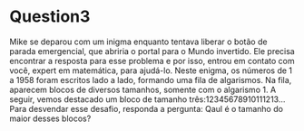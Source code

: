 # Question3

Mike se deparou com um inigma enquanto tentava liberar o botão de parada emergencial,
que abriria o portal para o Mundo invertido. Ele precisa encontrar a resposta para esse
problema e por isso, entrou em contato com você, expert em matemática, para ajudá-lo.
Neste enigma, os números de 1 a 1958 foram escritos lado a lado, formando uma fila de
algarismos. Na fila, aparecem blocos de diversos tamanhos, somente com o algarismo 1.
A seguir, vemos destacado um bloco de tamanho três:12345678910111213...
Para desvendar esse desafio, responda a pergunta: Qaul é o tamanho do maior desses blocos?
